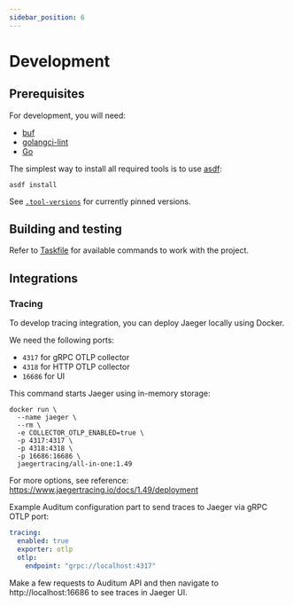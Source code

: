 ```yaml
---
sidebar_position: 6
---
```


# Development

## Prerequisites

For development, you will need:

- [buf](https://github.com/bufbuild/buf)
- [golangci-lint](https://github.com/golangci/golangci-lint)
- [Go](https://go.dev)

The simplest way to install all required tools is to use [asdf](https://asdf-vm.com):

```shell
asdf install
```

See [`.tool-versions`](https://github.com/auditumio/auditum/tree/main/.tool-versions) for currently pinned versions.

## Building and testing

Refer to [Taskfile](https://github.com/auditumio/auditum/tree/main/Taskfile.yml) for available commands to work with the project.

## Integrations

### Tracing

To develop tracing integration, you can deploy Jaeger locally using Docker.

We need the following ports:

- `4317` for gRPC OTLP collector
- `4318` for HTTP OTLP collector
- `16686` for UI

This command starts Jaeger using in-memory storage:

```shell
docker run \
  --name jaeger \
  --rm \
  -e COLLECTOR_OTLP_ENABLED=true \
  -p 4317:4317 \
  -p 4318:4318 \
  -p 16686:16686 \
  jaegertracing/all-in-one:1.49
```

For more options, see reference: https://www.jaegertracing.io/docs/1.49/deployment

Example Auditum configuration part to send traces to Jaeger via gRPC OTLP port:

```yaml
tracing:
  enabled: true
  exporter: otlp
  otlp:
    endpoint: "grpc://localhost:4317"
```

Make a few requests to Auditum API and then navigate to http://localhost:16686
to see traces in Jaeger UI.

